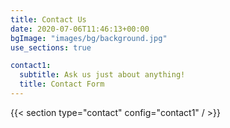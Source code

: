 ```yaml
---
title: Contact Us
date: 2020-07-06T11:46:13+00:00
bgImage: "images/bg/background.jpg"
use_sections: true

contact1:
  subtitle: Ask us just about anything!
  title: Contact Form
---
```


{{< section type="contact" config="contact1" / >}}

